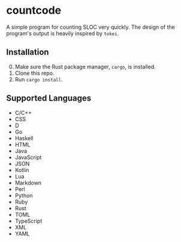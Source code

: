 # countcode

A simple program for counting SLOC very quickly. The design of the program's output is heavily inspired by `tokei`.

## Installation

0. Make sure the Rust package manager, `cargo`, is installed.
1. Clone this repo.
2. Run `cargo install`.

## Supported Languages

* C/C++
* CSS
* D
* Go
* Haskell
* HTML
* Java
* JavaScript
* JSON
* Kotlin
* Lua
* Markdown
* Perl
* Python
* Ruby
* Rust
* TOML
* TypeScript
* XML
* YAML

